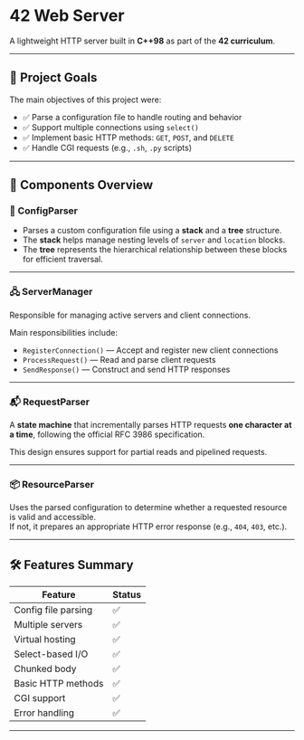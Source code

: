 # 42 Web Server  
A lightweight HTTP server built in **C++98** as part of the **42 curriculum**.

---

## 🎯 Project Goals

The main objectives of this project were:

- ✅ Parse a configuration file to handle routing and behavior  
- ✅ Support multiple connections using `select()`  
- ✅ Implement basic HTTP methods: `GET`, `POST`, and `DELETE`  
- ✅ Handle CGI requests (e.g., `.sh`, `.py` scripts)

---

## 🧩 Components Overview

### 🧾 ConfigParser

- Parses a custom configuration file using a **stack** and a **tree** structure.  
- The **stack** helps manage nesting levels of `server` and `location` blocks.  
- The **tree** represents the hierarchical relationship between these blocks for efficient traversal.

---

### 🖧 ServerManager

Responsible for managing active servers and client connections.

Main responsibilities include:

- `RegisterConnection()` — Accept and register new client connections  
- `ProcessRequest()` — Read and parse client requests  
- `SendResponse()` — Construct and send HTTP responses

---

### 📬 RequestParser

A **state machine** that incrementally parses HTTP requests **one character at a time**, following the official RFC 3986 specification.

This design ensures support for partial reads and pipelined requests.

---

### 📦 ResourceParser

Uses the parsed configuration to determine whether a requested resource is valid and accessible.  
If not, it prepares an appropriate HTTP error response (e.g., `404`, `403`, etc.).

---

## 🛠 Features Summary

| Feature            | Status |
|--------------------|--------|
| Config file parsing| ✅      |
| Multiple servers   | ✅      |
| Virtual hosting    | ✅      |
| Select-based I/O   | ✅      |
| Chunked body       | ✅      |
| Basic HTTP methods | ✅      |
| CGI support        | ✅      |
| Error handling     | ✅      |

---